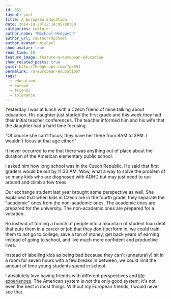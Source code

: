 ```yaml
---
id: 651
layout: post
title: A European Education
date: 2014-10-20T22:14:05+00:00
categories: culture
author_name: "Michael Hedgpeth"
author_url: /author/michael
author_avatar: michael
show_avatar: true
read_time: 10
feature_image: feature-a-european-education 
show_related_posts: true 
guid: http://hedge-ops.com/?p=651
permalink: /a-european-education/
tags:
  - education
  - europe
  - friends
  - tolerance
---
```

Yesterday I was at lunch with a Czech friend of mine talking about education. His daughter just started the first grade and this week they had their initial teacher conferences. The teacher informed him and his wife that the daughter had a hard time focusing.

"Of course she can't focus; they have her there from 8AM to 3PM. I wouldn't focus at that age either!"<!--more-->

It never occurred to me that there was anything out of place about the duration of the American elementary public school.

I asked him how long school was in the Czech Republic. He said that first graders would be out by 11:30 AM. Wow, what a way to solve the problem of so many kids who are diagnosed with ADHD but may just need to run around and climb a few trees.

Our exchange student last year brought some perspective as well. She explained that when kids in Czech are in the fourth grade, they separate the "academic" ones from the non-academic ones. The academic ones are prepared for the university. The non-academic ones are prepared for a vocation.

So instead of forcing a bunch of people into a mountain of student loan debt that puts them in a career or job that they don't perform in, we could train them to _not_ go to college, save a ton of money, get back years of earning instead of going to school, and live much more confident and productive lives.

Instead of labelling kids as being bad because they can't (unnaturally) sit in a room for seven hours with a few breaks in between, we could limit the amount of time young students spend in school.

I absolutely love having friends with different perspectives and [life experiences](/life-is-art/ "Life is Art"). The American system is not the only good system; it's not even the best in most things. Without my European friends, I would never see that.
